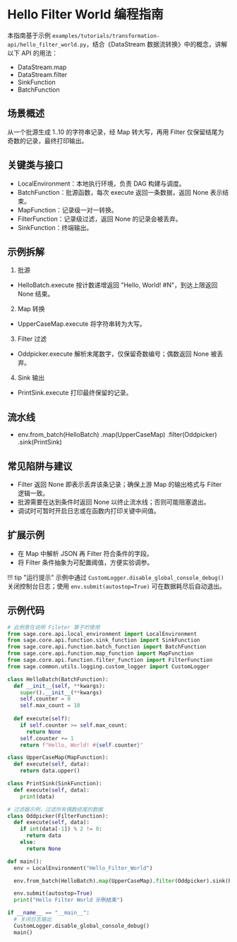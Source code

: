# Hello Filter World 编程指南

本指南基于示例 `examples/tutorials/transformation-api/hello_filter_world.py`，结合《DataStream 数据流转换》中的概念，讲解以下 API 的用法：

- DataStream.map
- DataStream.filter
- SinkFunction
- BatchFunction

## 场景概述
从一个批源生成 1..10 的字符串记录，经 Map 转大写，再用 Filter 仅保留结尾为奇数的记录，最终打印输出。

## 关键类与接口

- LocalEnvironment：本地执行环境，负责 DAG 构建与调度。
- BatchFunction：批源函数，每次 execute 返回一条数据，返回 None 表示结束。
- MapFunction：记录级一对一转换。
- FilterFunction：记录级过滤，返回 None 的记录会被丢弃。
- SinkFunction：终端输出。

## 示例拆解
1) 批源

- HelloBatch.execute 按计数递增返回 "Hello, World! #N"，到达上限返回 None 结束。

2) Map 转换

- UpperCaseMap.execute 将字符串转为大写。

3) Filter 过滤

- Oddpicker.execute 解析末尾数字，仅保留奇数编号；偶数返回 None 被丢弃。

4) Sink 输出

- PrintSink.execute 打印最终保留的记录。

## 流水线

- env.from_batch(HelloBatch)
    .map(UpperCaseMap)
    .filter(Oddpicker)
    .sink(PrintSink)

## 常见陷阱与建议

- Filter 返回 None 即表示丢弃该条记录；确保上游 Map 的输出格式与 Filter 逻辑一致。
- 批源需要在达到条件时返回 None 以终止流水线；否则可能阻塞退出。
- 调试时可暂时开启日志或在函数内打印关键中间值。

## 扩展示例

- 在 Map 中解析 JSON 再 Filter 符合条件的字段。
- 将 Filter 条件抽象为可配置阈值，方便实验调参。

!!! tip "运行提示"
    示例中通过 `CustomLogger.disable_global_console_debug()` 关闭控制台日志；使用 `env.submit(autostop=True)` 可在数据耗尽后自动退出。

## 示例代码

```python title="examples/tutorials/transformation-api/hello_filter_world.py" linenums="1"
# 此例意在说明 Fileter 算子的使用
from sage.core.api.local_environment import LocalEnvironment
from sage.core.api.function.sink_function import SinkFunction
from sage.core.api.function.batch_function import BatchFunction
from sage.core.api.function.map_function import MapFunction
from sage.core.api.function.filter_function import FilterFunction
from sage.common.utils.logging.custom_logger import CustomLogger

class HelloBatch(BatchFunction):
  def __init__(self, **kwargs):
    super().__init__(**kwargs)
    self.counter = 0
    self.max_count = 10     
    
  def execute(self):
    if self.counter >= self.max_count:
      return None       
    self.counter += 1
    return f"Hello, World! #{self.counter}"

class UpperCaseMap(MapFunction):
  def execute(self, data):
    return data.upper()

class PrintSink(SinkFunction):
  def execute(self, data):
    print(data)

# 过滤器示例，过滤所有偶数结尾的数据
class Oddpicker(FilterFunction):
  def execute(self, data):
    if int(data[-1]) % 2 != 0:
      return data
    else:
      return None

def main():
  env = LocalEnvironment("Hello_Filter_World")

  env.from_batch(HelloBatch).map(UpperCaseMap).filter(Oddpicker).sink(PrintSink)

  env.submit(autostop=True)
  print("Hello Filter World 示例结束")

if __name__ == "__main__":
  # 关闭日志输出
  CustomLogger.disable_global_console_debug()
  main()

```
